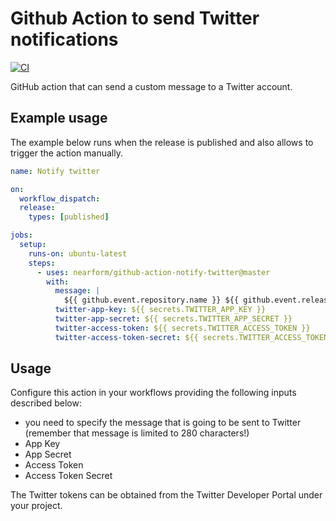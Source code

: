 # Github Action to send Twitter notifications

[![CI](https://github.com/nearform/github-action-notify-twitter/actions/workflows/ci.yml/badge.svg?branch=master)](https://github.com/nearform/github-action-notify-twitter/actions/workflows/ci.yml)

GitHub action that can send a custom message to a Twitter account.

## Example usage

The example below runs when the release is published and also allows to trigger the action manually.

```yml
name: Notify twitter

on:
  workflow_dispatch:
  release:
    types: [published]

jobs:
  setup:
    runs-on: ubuntu-latest
    steps:
      - uses: nearform/github-action-notify-twitter@master
        with:
          message: |
            ${{ github.event.repository.name }} ${{ github.event.release.tag_name }} has been released. Check out the release notes: ${{ github.event.release.html_url }}
          twitter-app-key: ${{ secrets.TWITTER_APP_KEY }}
          twitter-app-secret: ${{ secrets.TWITTER_APP_SECRET }}
          twitter-access-token: ${{ secrets.TWITTER_ACCESS_TOKEN }}
          twitter-access-token-secret: ${{ secrets.TWITTER_ACCESS_TOKEN_SECRET }}

```

## Usage

Configure this action in your workflows providing the following inputs described below:
- you need to specify the message that is going to be sent to Twitter (remember that message is limited to 280 characters!)
- App Key
- App Secret
- Access Token
- Access Token Secret

The Twitter tokens can be obtained from the Twitter Developer Portal under your project.